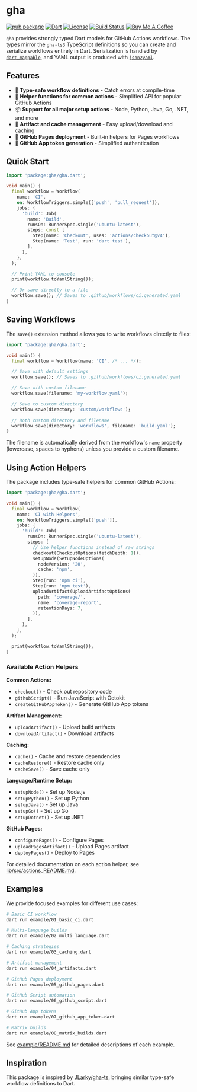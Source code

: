 # gha

[![pub package](https://img.shields.io/pub/v/gha.svg)](https://pub.dev/packages/gha)
[![Dart](https://img.shields.io/badge/dart-%3E%3D3.9.2-blue.svg)](https://dart.dev/)
[![License](https://img.shields.io/badge/license-MIT-purple.svg)](LICENSE)
[![Build Status](https://github.com/kingwill101/gha-dart/workflows/CI/badge.svg)](https://github.com/kingwill101/gha-dart/actions)
[![Buy Me A Coffee](https://img.shields.io/badge/Buy%20Me%20A%20Coffee-support-yellow.svg)](https://www.buymeacoffee.com/kingwill101)

`gha` provides strongly typed Dart models for GitHub Actions workflows.
The types mirror the `gha-ts3` TypeScript definitions so you can create and
serialize workflows entirely in Dart. Serialization is handled by
[`dart_mappable`](https://pub.dev/packages/dart_mappable), and YAML output is
produced with [`json2yaml`](https://pub.dev/packages/json2yaml).

## Features

- 🎯 **Type-safe workflow definitions** - Catch errors at compile-time
- 🔧 **Helper functions for common actions** - Simplified API for popular GitHub Actions
- 📦 **Support for all major setup actions** - Node, Python, Java, Go, .NET, and more
- 🚀 **Artifact and cache management** - Easy upload/download and caching
- 📄 **GitHub Pages deployment** - Built-in helpers for Pages workflows
- 🔐 **GitHub App token generation** - Simplified authentication

## Quick Start

```dart
import 'package:gha/gha.dart';

void main() {
  final workflow = Workflow(
    name: 'CI',
    on: WorkflowTriggers.simple(['push', 'pull_request']),
    jobs: {
      'build': Job(
        name: 'Build',
        runsOn: RunnerSpec.single('ubuntu-latest'),
        steps: const [
          Step(name: 'Checkout', uses: 'actions/checkout@v4'),
          Step(name: 'Test', run: 'dart test'),
        ],
      ),
    },
  );

  // Print YAML to console
  print(workflow.toYamlString());

  // Or save directly to a file
  workflow.save(); // Saves to .github/workflows/ci.generated.yaml
}
```

## Saving Workflows

The `save()` extension method allows you to write workflows directly to files:

```dart
import 'package:gha/gha.dart';

void main() {
  final workflow = Workflow(name: 'CI', /* ... */);

  // Save with default settings
  workflow.save(); // Saves to .github/workflows/ci.generated.yaml

  // Save with custom filename
  workflow.save(filename: 'my-workflow.yaml');

  // Save to custom directory
  workflow.save(directory: 'custom/workflows');

  // Both custom directory and filename
  workflow.save(directory: 'workflows', filename: 'build.yaml');
}
```

The filename is automatically derived from the workflow's `name` property (lowercase, spaces to hyphens) unless you provide a custom filename.

## Using Action Helpers

The package includes type-safe helpers for common GitHub Actions:

```dart
import 'package:gha/gha.dart';

void main() {
  final workflow = Workflow(
    name: 'CI with Helpers',
    on: WorkflowTriggers.simple(['push']),
    jobs: {
      'build': Job(
        runsOn: RunnerSpec.single('ubuntu-latest'),
        steps: [
          // Use helper functions instead of raw strings
          checkout(CheckoutOptions(fetchDepth: 1)),
          setupNode(SetupNodeOptions(
            nodeVersion: '20',
            cache: 'npm',
          )),
          Step(run: 'npm ci'),
          Step(run: 'npm test'),
          uploadArtifact(UploadArtifactOptions(
            path: 'coverage/',
            name: 'coverage-report',
            retentionDays: 7,
          )),
        ],
      ),
    },
  );

  print(workflow.toYamlString());
}
```

### Available Action Helpers

**Common Actions:**
- `checkout()` - Check out repository code
- `githubScript()` - Run JavaScript with Octokit
- `createGitHubAppToken()` - Generate GitHub App tokens

**Artifact Management:**
- `uploadArtifact()` - Upload build artifacts
- `downloadArtifact()` - Download artifacts

**Caching:**
- `cache()` - Cache and restore dependencies
- `cacheRestore()` - Restore cache only
- `cacheSave()` - Save cache only

**Language/Runtime Setup:**
- `setupNode()` - Set up Node.js
- `setupPython()` - Set up Python
- `setupJava()` - Set up Java
- `setupGo()` - Set up Go
- `setupDotnet()` - Set up .NET

**GitHub Pages:**
- `configurePages()` - Configure Pages
- `uploadPagesArtifact()` - Upload Pages artifact
- `deployPages()` - Deploy to Pages

For detailed documentation on each action helper, see [lib/src/actions_README.md](lib/src/actions_README.md).

## Examples

We provide focused examples for different use cases:

```bash
# Basic CI workflow
dart run example/01_basic_ci.dart

# Multi-language builds
dart run example/02_multi_language.dart

# Caching strategies
dart run example/03_caching.dart

# Artifact management
dart run example/04_artifacts.dart

# GitHub Pages deployment
dart run example/05_github_pages.dart

# GitHub Script automation
dart run example/06_github_script.dart

# GitHub App tokens
dart run example/07_github_app_token.dart

# Matrix builds
dart run example/08_matrix_builds.dart
```

See [example/README.md](example/README.md) for detailed descriptions of each example.

## Inspiration

This package is inspired by [JLarky/gha-ts](https://github.com/JLarky/gha-ts), bringing similar type-safe workflow definitions to Dart.
